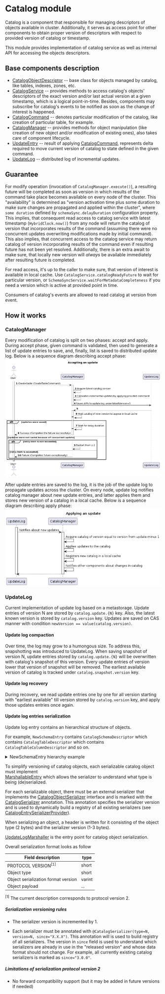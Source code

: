# Catalog module

Catalog is a component that responsible for managing descriptors of objects available in cluster.
Additionally, it serves as access point for other components to obtain proper version of descriptors
with respect to provided version of catalog or timestamp.

This module provides implementation of catalog service as well as internal API for accessing the
objects descriptors.

## Base components description

* [CatalogObjectDescriptor](src/main/java/org/apache/ignite/internal/catalog/descriptors/CatalogObjectDescriptor.java) --
  base class for objects managed by catalog, like tables, indexes, zones, etc.
* [CatalogService](src/main/java/org/apache/ignite/internal/catalog/CatalogService.java) -- provides
  methods to access catalog's objects' descriptors of the exact version and/or last actual version at 
  a given timestamp, which is a logical point-in-time. Besides, components may subscribe for catalog's
  events to be notified as soon as the change of interest is happened.
* [CatalogCommand](src/main/java/org/apache/ignite/internal/catalog/CatalogCommand.java) -- denotes
  particular modification of the catalog, like creation of particular table, for example.
* [CatalogManager](src/main/java/org/apache/ignite/internal/catalog/CatalogManager.java) -- provides
  methods for object manipulation (like creation of new object and/or modification of existing ones),
  also takes care of component lifecycle.
* [UpdateEntry](src/main/java/org/apache/ignite/internal/catalog/storage/UpdateEntry.java) -- 
  result of applying [CatalogCommand](src/main/java/org/apache/ignite/internal/catalog/CatalogCommand.java),
  represents delta required to move current version of catalog to state defined in the given command. 
* [UpdateLog](src/main/java/org/apache/ignite/internal/catalog/storage/UpdateLog.java) -- distributed
  log of incremental updates.

## Guarantee

For modify operation (invocation of `CatalogManager.execute()`), a resulting future will be completed
as soon as version in which results of the command take place becomes available on every node of the
cluster. This "availability" is determined as "version activation time plus some duration to make
sure changes are propagated and applied within the cluster", where `some duration` defined by 
`schemaSync.delayDuration` configuration property. This implies, that consequent read access to 
catalog service with latest timestamp (`HybridClock.now()`) from any node will return the catalog of
version that incorporates results of the command (assuming there were no concurrent updates overwriting
modifications made by initial command). This also implies, that concurrent access to the catalog service
may return catalog of version incorporating results of the command even if resulting future has not been
yet resolved. Additionally, there is an extra await to make sure, that locally new version will 
_always_ be available immediately after resulting future is completed. 

For read access, it's up to the caller to make sure, that version of interest is available in local
cache. Use `CatalogService.catalogReadyFuture` to wait for particular version, or 
`SchemaSyncService.waitForMetadataCompleteness` if you need a version which is active at provided 
point in time.

Consumers of catalog's events are allowed to read catalog at version from event. 

## How it works

### CatalogManager

Every modification of catalog is split on two phases: accept and apply. During accept phase, given command
is validated, then used to generate a list of update entries to save, and, finally, list is saved to 
distributed update log. Below is a sequence diagram describing accept phase:
![Accepting catalog update](tech-notes/accept_update_flow.png)

After update entries are saved to the log, it is the job of the update log to propagate updates across the
cluster. On every node, update log notifies catalog manager about new update entries, and latter applies
them and stores new version of a catalog in a local cache. Below is a sequence diagram describing apply phase:
![Applying catalog update](tech-notes/apply_update_flow.png)

### UpdateLog

Current implementation of update log based on a metastorage. Update entries of version N are stored by
`catalog.update.{N}` key. Also, the latest known version is stored by `catalog.version` key. Updates
are saved on CAS manner with condition `newVersion == value(catalog.version)`.

#### Update log compaction

Over time, the log may grow to a humongous size. To address this, snapshotting was introduced to UpdateLog.
When saving snapshot of version N, update entries stored by `catalog.update.{N}` will be overwritten with
catalog's snapshot of this version. Every update entries of version lower that version of snapshot will be
removed. The earliest available version of catalog is tracked under `catalog.snapshot.version` key.

#### Update log recovery

During recovery, we read update entries one by one for all version starting with "earliest available" till
version stored by `catalog.version` key, and apply those updates entries once again.

#### Update log entries serialization

Update log entry contains an hierarchical structure of objects.

For example, `NewSchemaEntry` contains `CatalogSchemaDescriptor` which
contains `CatalogTableDescriptor` which contains
`CatalogTableColumnDescriptor` and so on.

<details>
  <summary>NewSchemaEntry hierarchy example</summary>

* NewSchemaEntry
  * CatalogSchemaDescriptor
    * CatalogTableDescriptor[]
      * CatalogTableSchemaVersions
        * CatalogTableColumnDescriptor
      * CatalogTableColumnDescriptor\[\]
      *  ...
  * ...
  * CatalogIndexDescriptor\[\]
</details>

To simplify versioning of catalog objects, each serializable catalog object must implement  
[MarshallableEntry](src/main/java/org/apache/ignite/internal/catalog/storage/serialization/MarshallableEntry.java)
which allows the serializer to understand what type is being (de)serialized.

For each serializable object, there must be an external serializer that implements the 
[CatalogObjectSerializer](src/main/java/org/apache/ignite/internal/catalog/storage/serialization/CatalogObjectSerializer.java)
interface and is marked with the 
[CatalogSerializer](src/main/java/org/apache/ignite/internal/catalog/storage/serialization/CatalogSerializer.java) annotation.
This annotation specifies the serializer version and is used to dynamically build a registry of all existing serializers
(see [CatalogEntrySerializerProvider](src/main/java/org/apache/ignite/internal/catalog/storage/serialization/CatalogEntrySerializerProvider.java)).

When serializing an object, a header is written for it consisting of the  object type (2 bytes) and the serializer version (1-3 bytes).

[UpdateLogMarshaller](src/main/java/org/apache/ignite/internal/catalog/storage/serialization/UpdateLogMarshaller.java)
is the entry point for catalog object serialization.

Overall serialization format looks as follow

| Field description                   | type   |
|-------------------------------------|--------|
| PROTOCOL VERSION<sup>[1]</sup>      | short  | 
| Object type                         | short  |
| Object serialization format version | varint |
| Object payload                      | ...    |

<sup>[1]</sup> The current description corresponds to protocol version 2.

##### Serialization versioning rules

-   The serializer version is incremented by 1.

-   Each serializer must be annotated with
    `@CatalogSerializer(type=N, version=N, since="X.X.X")`. This
    annotation will is used to build registry of all serializers. The
    version in `since` field is used to understand which
    serializers are already in use in the "released version" and whose
    data format should not change. For example, all currently existing
    catalog serializers is marked as `since="3.0.0"`.

##### Limitations of serialization protocol version 2

-   No forward compatibility support (but it may be added in future versions if needed)
